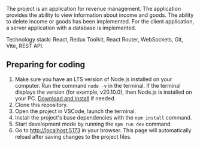 The project is an application for revenue management. The application provides the ability to view information about income and goods. The ability to delete income or goods has been implemented. For the client application, a server application with a database is implemented.

Technology stack: React, Redux Toolkit, React Router, WebSockets, Git, Vite, REST API.

## Preparing for coding

1. Make sure you have an LTS version of Node.js installed on your computer. Run the command `node -v` in the terminal. If the terminal displays the version (for example, v20.10.0), then Node.js is installed on your PC. [Download and install](https://nodejs.org/en/) if needed.
2. Clone this repository.
3. Open the project in VSCode, launch the terminal.
4. Install the project's base dependencies with the `npm install` command.
5. Start development mode by running the `npm run dev` command.
6. Go to [http://localhost:5173](http://localhost:5173) in your browser. This
   page will automatically reload after saving changes to the project files.
